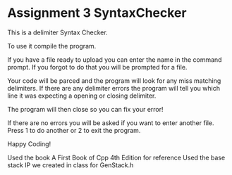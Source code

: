 # Assignment 3 SyntaxChecker
This is a delimiter Syntax Checker.

To use it compile the program.

If you have a file ready to upload you can enter the name in the command prompt. If you forgot to do that you will be prompted for a file.

Your code will be parced and the program will look for any miss matching delimiters. If there are any delimiter errors the program will tell you which line it was expecting a opening or closing delimiter.

The program will then close so you can fix your error!

If there are no errors you will be asked if you want to enter another file. Press 1 to do another or 2 to exit the program.

Happy Coding!

Used the book A First Book of Cpp 4th Edition for reference
Used the base stack IP we created in class for GenStack.h
